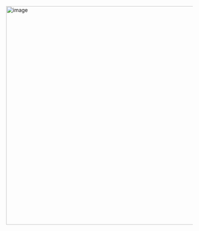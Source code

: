 <img width="589" alt="image" src="https://github.com/casianavoicu/CompanyManagement/assets/37022808/244e92f6-dfa2-4c59-829a-ded09b8db841">

